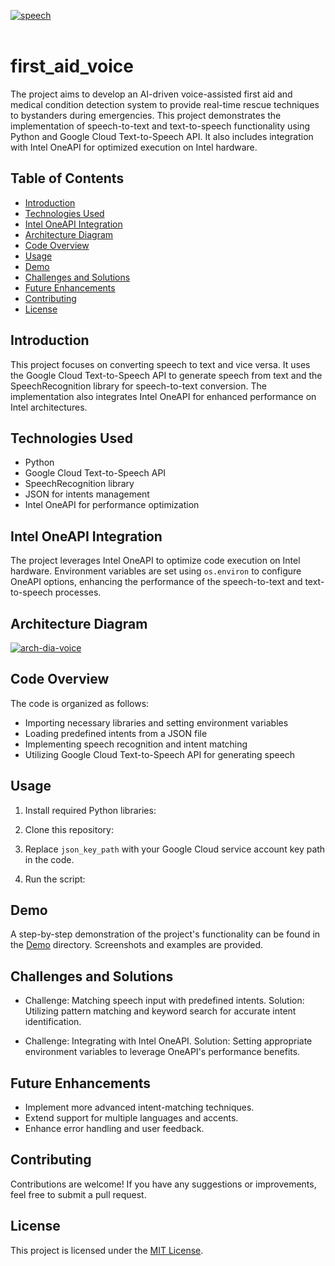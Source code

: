 <a href="https://ibb.co/6B2vjd8"><img src="https://i.ibb.co/4dcshQ2/speech.png" alt="speech" border="0"></a><br /><a target='_blank' href='https://imgbb.com/'></a><br />
# first_aid_voice 
The project aims to develop an AI-driven voice-assisted first aid and medical condition detection system to provide real-time rescue techniques to bystanders during emergencies.
This project demonstrates the implementation of speech-to-text and text-to-speech functionality using Python and Google Cloud Text-to-Speech API. It also includes integration with Intel OneAPI for optimized execution on Intel hardware.

## Table of Contents

- [Introduction](#introduction)
- [Technologies Used](#technologies-used)
- [Intel OneAPI Integration](#intel-oneapi-integration)
- [Architecture Diagram](#Architecture-Diagram)
- [Code Overview](#code-overview)
- [Usage](#usage)
- [Demo](#demo)
- [Challenges and Solutions](#challenges-and-solutions)
- [Future Enhancements](#future-enhancements)
- [Contributing](#contributing)
- [License](#license)

## Introduction

This project focuses on converting speech to text and vice versa. It uses the Google Cloud Text-to-Speech API to generate speech from text and the SpeechRecognition library for speech-to-text conversion. The implementation also integrates Intel OneAPI for enhanced performance on Intel architectures.

## Technologies Used

- Python
- Google Cloud Text-to-Speech API
- SpeechRecognition library
- JSON for intents management
- Intel OneAPI for performance optimization

## Intel OneAPI Integration

The project leverages Intel OneAPI to optimize code execution on Intel hardware. Environment variables are set using `os.environ` to configure OneAPI options, enhancing the performance of the speech-to-text and text-to-speech processes.

## Architecture Diagram

<a href="https://ibb.co/std36vj"><img src="https://i.ibb.co/3k9hMy1/arch-dia-voice.png" alt="arch-dia-voice" border="0"></a>

## Code Overview

The code is organized as follows:

- Importing necessary libraries and setting environment variables
- Loading predefined intents from a JSON file
- Implementing speech recognition and intent matching
- Utilizing Google Cloud Text-to-Speech API for generating speech

## Usage

1. Install required Python libraries:

2. Clone this repository:

3. Replace `json_key_path` with your Google Cloud service account key path in the code.

4. Run the script:

## Demo

A step-by-step demonstration of the project's functionality can be found in the [Demo](/Demo) directory. Screenshots and examples are provided.

## Challenges and Solutions

- Challenge: Matching speech input with predefined intents.
Solution: Utilizing pattern matching and keyword search for accurate intent identification.

- Challenge: Integrating with Intel OneAPI.
Solution: Setting appropriate environment variables to leverage OneAPI's performance benefits.

## Future Enhancements

- Implement more advanced intent-matching techniques.
- Extend support for multiple languages and accents.
- Enhance error handling and user feedback.

## Contributing

Contributions are welcome! If you have any suggestions or improvements, feel free to submit a pull request.

## License

This project is licensed under the [MIT License](LICENSE).
